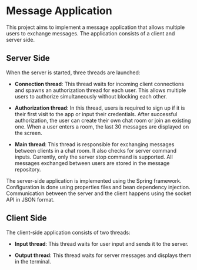 # Message Application

This project aims to implement a message application that allows multiple users to exchange messages. The application consists of a client and server side.

## Server Side

When the server is started, three threads are launched:

- **Connection thread**: This thread waits for incoming client connections and spawns an authorization thread for each user. This allows multiple users to authorize simultaneously without blocking each other.

- **Authorization thread**: In this thread, users is required to sign up if it is their first visit to the app or input their credentials. After successful authorization, the user can create their own chat room or join an existing one. When a user enters a room, the last 30 messages are displayed on the screen.

- **Main thread**: This thread is responsible for exchanging messages between clients in a chat room. It also checks for server command inputs. Currently, only the server stop command is supported. All messages exchanged between users are stored in the message repository.

The server-side application is implemented using the Spring framework. Configuration is done using properties files and bean dependency injection. Communication between the server and the client happens using the socket API in JSON format.

## Client Side

The client-side application consists of two threads:

- **Input thread**: This thread waits for user input and sends it to the server.

- **Output thread**: This thread waits for server messages and displays them in the terminal.